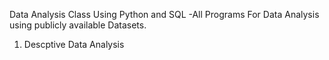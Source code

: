 Data Analysis Class Using Python and SQL
 -All Programs For Data Analysis using publicly available Datasets.

1. Descptive Data Analysis